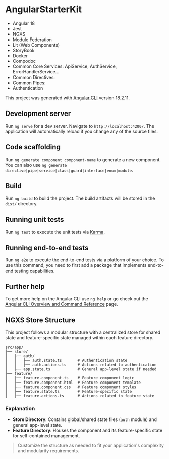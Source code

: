 # AngularStarterKit

- Angular 18
- Jest
- NGXS
- Module Federation
- Lit (Web Components)
- StoryBook
- Docker
- Compodoc
- Common Core Services: ApiService, AuthService, ErrorHandlerService...
- Common Directives:
- Common Pipes:
- Authentication

This project was generated with [Angular CLI](https://github.com/angular/angular-cli) version 18.2.11.

## Development server

Run `ng serve` for a dev server. Navigate to `http://localhost:4200/`. The application will automatically reload if you change any of the source files.

## Code scaffolding

Run `ng generate component component-name` to generate a new component. You can also use `ng generate directive|pipe|service|class|guard|interface|enum|module`.

## Build

Run `ng build` to build the project. The build artifacts will be stored in the `dist/` directory.

## Running unit tests

Run `ng test` to execute the unit tests via [Karma](https://karma-runner.github.io).

## Running end-to-end tests

Run `ng e2e` to execute the end-to-end tests via a platform of your choice. To use this command, you need to first add a package that implements end-to-end testing capabilities.

## Further help

To get more help on the Angular CLI use `ng help` or go check out the [Angular CLI Overview and Command Reference](https://angular.dev/tools/cli) page.


## NGXS Store Structure

This project follows a modular structure with a centralized store for shared state and feature-specific state managed within each feature directory.

```plaintext
src/app/
├── store/
│   ├── auth/
│   │   ├── auth.state.ts       # Authentication state
│   │   ├── auth.actions.ts     # Actions related to authentication
│   ├── app.state.ts            # General app-level state if needed
├── feature/
│   ├── feature.component.ts    # Feature component logic
│   ├── feature.component.html  # Feature component template
│   ├── feature.component.css   # Feature component styles
│   ├── feature.state.ts        # Feature-specific state
│   ├── feature.actions.ts      # Actions related to feature state
```


### Explanation

- **Store Directory**: Contains global/shared state files (`auth` module) and general app-level state.
- **Feature Directory**: Houses the component and its feature-specific state for self-contained management.

> Customize the structure as needed to fit your application's complexity and modularity requirements.

